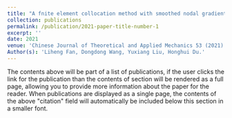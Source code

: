 ```yaml
---
title: "A fnite element collocation method with smoothed nodal gradients"
collection: publications
permalink: /publication/2021-paper-title-number-1
excerpt: ''
date: 2021
venue: 'Chinese Journal of Theoretical and Applied Mechanics 53 (2021): 467-481'
Author(s): 'Liheng Fan, Dongdong Wang, Yuxiang Liu, Honghui Du.'
---
```


The contents above will be part of a list of publications, if the user clicks the link for the publication than the contents of section will be rendered as a full page, allowing you to provide more information about the paper for the reader. When publications are displayed as a single page, the contents of the above "citation" field will automatically be included below this section in a smaller font.
